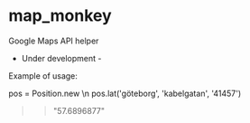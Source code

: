 map_monkey
==========

Google Maps API helper
- Under development -

Example of usage:

pos = Position.new \n
pos.lat('göteborg', 'kabelgatan', '41457')
>> "57.6896877"